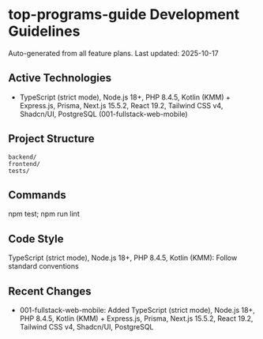 # top-programs-guide Development Guidelines

Auto-generated from all feature plans. Last updated: 2025-10-17

## Active Technologies
- TypeScript (strict mode), Node.js 18+, PHP 8.4.5, Kotlin (KMM) + Express.js, Prisma, Next.js 15.5.2, React 19.2, Tailwind CSS v4, Shadcn/UI, PostgreSQL (001-fullstack-web-mobile)

## Project Structure
```
backend/
frontend/
tests/
```

## Commands
npm test; npm run lint

## Code Style
TypeScript (strict mode), Node.js 18+, PHP 8.4.5, Kotlin (KMM): Follow standard conventions

## Recent Changes
- 001-fullstack-web-mobile: Added TypeScript (strict mode), Node.js 18+, PHP 8.4.5, Kotlin (KMM) + Express.js, Prisma, Next.js 15.5.2, React 19.2, Tailwind CSS v4, Shadcn/UI, PostgreSQL

<!-- MANUAL ADDITIONS START -->
<!-- MANUAL ADDITIONS END -->
